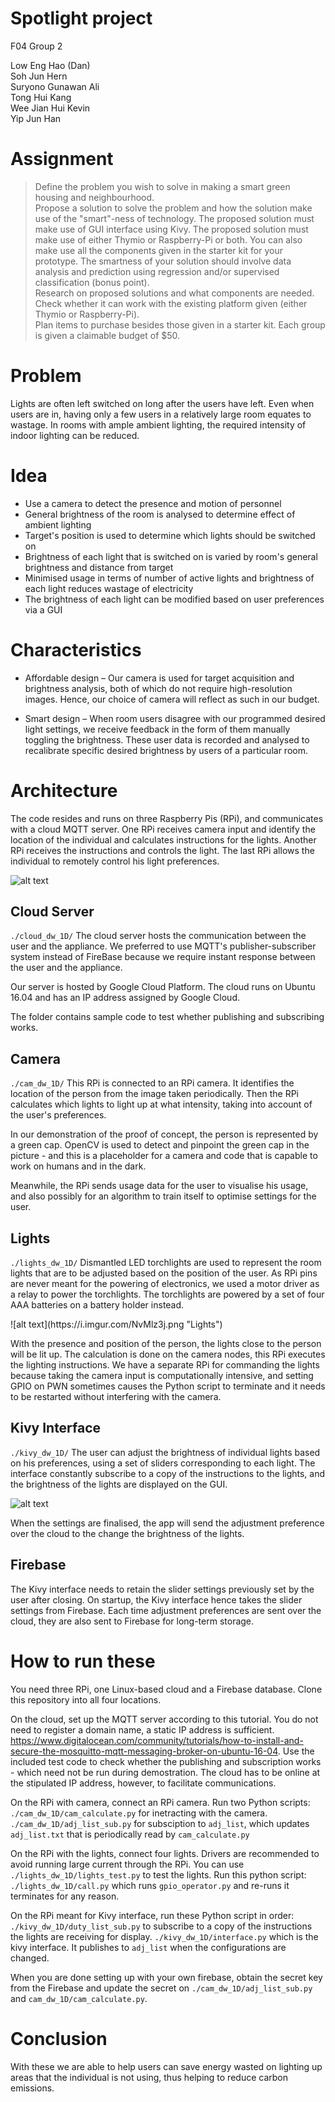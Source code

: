 # Spotlight project
F04 Group 2

Low Eng Hao (Dan) <BR>
Soh Jun Hern <BR>
Suryono Gunawan Ali <BR>
Tong Hui Kang <BR>
Wee Jian Hui Kevin <BR>
Yip Jun Han

# Assignment
> Define the problem you wish to solve in making a smart green housing and neighbourhood. <BR>
> Propose a solution to solve the problem and how the solution make use of the "smart"-ness of technology. The proposed solution must make use of GUI interface using Kivy. The proposed solution must make use of either Thymio or Raspberry-Pi or both. You can also make use all the components given in the starter kit for your prototype. The smartness of your solution should involve data analysis and prediction using regression and/or supervised classification (bonus point). <BR>
Research on proposed solutions and what components are needed. Check whether it can work with the existing platform given (either Thymio or Raspberry-Pi). <BR>
> Plan items to purchase besides those given in a starter kit. Each group is given a claimable budget of $50.

# Problem
Lights are often left switched on long after the users have left.
Even when users are in, having only a few users in a relatively large room equates to wastage.
In rooms with ample ambient lighting, the required intensity of indoor lighting can be reduced.

# Idea
- Use a camera to detect the presence and motion of personnel
- General brightness of the room is analysed to determine effect of ambient lighting
- Target's position is used to determine which lights should be switched on
- Brightness of each light that is switched on is varied by room's general brightness and distance from target
- Minimised usage in terms of number of active lights and brightness of each light reduces wastage of electricity
- The brightness of each light can be modified based on user preferences via a GUI

# Characteristics
- Affordable design – Our camera is used for target acquisition and brightness analysis, both of which do not require high-resolution images. Hence, our choice of camera will reflect as such in our budget. 

- Smart design – When room users disagree with our programmed desired light settings, we receive feedback in the form of them manually toggling the brightness. These user data is recorded and analysed to recalibrate specific desired brightness by users of a particular room.

# Architecture
The code resides and runs on three Raspberry Pis (RPi), and communicates with a cloud MQTT server. One RPi receives camera input and identify the location of the individual and calculates instructions for the lights. Another RPi receives the instructions and controls the light. The last RPi allows the individual to remotely control his light preferences.

![alt text](https://i.imgur.com/hFjt2NX.png "Archi")

## Cloud Server
`./cloud_dw_1D/`
The cloud server hosts the communication between the user and the appliance. We preferred to use MQTT's publisher-subscriber system instead of FireBase because we require instant response between the user and the appliance.

Our server is hosted by Google Cloud Platform. The cloud runs on Ubuntu 16.04 and has an IP address assigned by Google Cloud. 

The folder contains sample code to test whether publishing and subscribing works.

## Camera
`./cam_dw_1D/`
This RPi is connected to an RPi camera. It identifies the location of the person from the image taken periodically. Then the RPi calculates which lights to light up at what intensity, taking into account of the user's preferences.

In our demonstration of the proof of concept, the person is represented by a green cap. OpenCV is used to detect and pinpoint the green cap in the picture - and this is a placeholder for a camera and code that is capable to work on humans and in the dark.

Meanwhile, the RPi sends usage data for the user to visualise his usage, and also possibly for an algorithm to train itself to optimise settings for the user.

## Lights
`./lights_dw_1D/`
Dismantled LED torchlights are used to represent the room lights that are to be adjusted based on the position of the user. As RPi pins are never meant for the powering of electronics, we used a motor driver as a relay to power the torchlights. The torchlights are powered by a set of four AAA batteries on a battery holder instead.

<div style="width:75%">![alt text](https://i.imgur.com/NvMlz3j.png "Lights")</div>

With the presence and position of the person, the lights close to the person will be lit up. The calculation is done on the camera nodes, this RPi executes the lighting instructions. We have a separate RPi for commanding the lights because taking the camera input is computationally intensive, and setting GPIO on PWN sometimes causes the Python script to terminate and it needs to be restarted without interfering with the camera.

## Kivy Interface
`./kivy_dw_1D/`
The user can adjust the brightness of individual lights based on his preferences, using a set of sliders corresponding to each light. The interface constantly subscribe to a copy of the instructions to the lights, and the brightness of the lights are displayed on the GUI. 

![alt text](https://i.imgur.com/PEAWeuD.png "Kivy")

When the settings are finalised, the app will send the adjustment preference over the cloud to the change the brightness of the lights. 

## Firebase
The Kivy interface needs to retain the slider settings previously set by the user after closing. On startup, the Kivy interface hence takes the slider settings from Firebase. Each time adjustment preferences are sent over the cloud, they are also sent to Firebase for long-term storage.

# How to run these
You need three RPi, one Linux-based cloud and a Firebase database. Clone this repository into all four locations.

On the cloud, set up the MQTT server according to this tutorial. You do not need to register a domain name, a static IP address is sufficient. https://www.digitalocean.com/community/tutorials/how-to-install-and-secure-the-mosquitto-mqtt-messaging-broker-on-ubuntu-16-04. Use the included test code to check whether the publishing and subscription works - which need not be run during demostration. The cloud has to be online at the stipulated IP address, however, to facilitate communications.

On the RPi with camera, connect an RPi camera. Run two Python scripts: 
`./cam_dw_1D/cam_calculate.py` for inetracting with the camera.
`./cam_dw_1D/adj_list_sub.py` for subsciption to `adj_list`, which updates `adj_list.txt` that is periodically read by `cam_calculate.py`

On the RPi with the lights, connect four lights. Drivers are recommended to avoid running large current through the RPi. You can use `./lights_dw_1D/lights_test.py` to test the lights. Run this python script:
`./lights_dw_1D/call.py` which runs `gpio_operator.py` and re-runs it terminates for any reason.

On the RPi meant for Kivy interface, run these Python script in order:
`./kivy_dw_1D/duty_list_sub.py` to subscribe to a copy of the instructions the lights are receiving for display.
`./kivy_dw_1D/interface.py` which is the kivy interface. It publishes to `adj_list` when the configurations are changed.

When you are done setting up with your own firebase, obtain the secret key from the Firebase and update the secret on `./cam_dw_1D/adj_list_sub.py` and `cam_dw_1D/cam_calculate.py`.

# Conclusion
With these we are able to help users can save energy wasted on lighting up areas that the individual is not using, thus helping to reduce carbon emissions.

